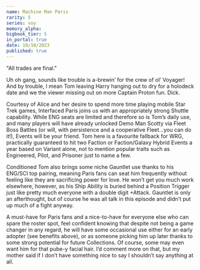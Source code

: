 ```yaml
---
name: Machine Man Paris
rarity: 5
series: voy
memory_alpha:
bigbook_tier: 5
in_portal: true
date: 10/10/2023
published: true
---
```


"All trades are final."

Uh oh gang, sounds like trouble is a-brewin’ for the crew of ol’ Voyager! And by trouble, I mean Tom leaving Harry hanging out to dry for a holodeck date and we the viewer missing out on more Captain Proton fun. Dick.


Courtesy of Alice and her desire to spend more time playing mobile Star Trek games, Interfaced Paris joins us with an appropriately strong Shuttle capability. While ENG seats are limited and therefore so is Tom’s daily use, and many players will have already unlocked Demo Man Scotty via Fleet Boss Battles (or will, with persistence and a cooperative Fleet…you can do it!), Events will be your friend. Tom here is a favourite fallback for WRG, practically guaranteed to hit two Faction or Faction/Galaxy Hybrid Events a year based on Variant alone, not to mention popular traits such as Engineered, Pilot, and Prisoner just to name a few.

Conditioned Tom also brings some niche Gauntlet use thanks to his ENG/SCI top pairing, meaning Paris fans can seat him frequently without feeling like they are sacrificing power for love. He won’t get you much work elsewhere, however, as his Ship Ability is buried behind a Position Trigger just like pretty much everyone with a double digit +Attack. Gauntlet is only an afterthought, but of course he was all talk in this episode and didn’t put up much of a fight anyway.

A must-have for Paris fans and a nice-to-have for everyone else who can spare the roster spot, feel confident knowing that despite not being a game changer in any regard, he will have some occasional use either for an early adopter (see benefits above), or as someone picking him up later thanks to some strong potential for future Collections. Of course, some may even want him for that pube-y facial hair. I’d comment more on that, but my mother said if I don’t have something nice to say I shouldn’t say anything at all.
